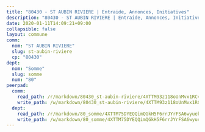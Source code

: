 ```yaml
---
title: "80430 - ST AUBIN RIVIERE | Entraide, Annonces, Initiatives"
description: "80430 - ST AUBIN RIVIERE | Entraide, Annonces, Initiatives"
date: 2020-01-11T14:09:21+09:00
collapsible: false
layout: commune
comm:
  nom: "ST AUBIN RIVIERE"
  slug: st-aubin-riviere
  cp: "80430"
dept:
  nom: "Somme"
  slug: somme
  num: "80"
peerpad:
  comm:
    read_path: /r/markdown/80430_st-aubin-riviere/4XTTM93z118oUnMvx1RCvFSoVrLnjrmNkcokR9K2uRUHGcz7n
    write_path: /w/markdown/80430_st-aubin-riviere/4XTTM93z118oUnMvx1RCvFSoVrLnjrmNkcokR9K2uRUHGcz7n-K3TgUj9kXoccAm9WidmgNL7zByYLojQ5av5ta7ctt7UPV37kEL72Yc9sDwC2JK6QuHcuxoRY4VSF1e7tcioB4jJZZaAd2gp1x28zWE3HpMwMXvh7T7K245Xdyys8TjJf8xcJhBNU
  dept:
    read_path: /r/markdown/80_somme/4XTTM75DYEQQimQGkH5F6rrJYrFSA6wyuekdgioEx7v45YjSw
    write_path: /w/markdown/80_somme/4XTTM75DYEQQimQGkH5F6rrJYrFSA6wyuekdgioEx7v45YjSw-K3TgTuB1DbUNHuFo9Fhh6JTUriPx8E5izGkmw9RSNTjUtMFPoZhqqp87szE8th3EytWSHGdhUuQUPjam8aJZh1SdH8pL3ibgUbMdNhU17kjAmSa49LMB2GjXvVwDVurE8mgce3XM
---
```


